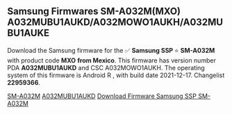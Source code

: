 <h2>Samsung Firmwares SM-A032M(MXO) A032MUBU1AUKD/A032MOWO1AUKH/A032MUBU1AUKE</h2>
Download the Samsung firmware for the ✅ <strong>Samsung SSP </strong> ⭐ <strong>SM-A032M</strong> with product code <strong>MXO</strong> <strong> from Mexico</strong>. This firmware has version number PDA <strong>A032MUBU1AUKD</strong> and CSC A032MOWO1AUKH. The operating system of this firmware is Android R , with build date 2021-12-17. Changelist <strong>22959366</strong>.


[SM-A032M](https://samfirm.shop/samsung/model/SM-A032M)
[A032MUBU1AUKD](https://samfirm.shop/samsung/pda/A032MUBU1AUKD)
[Download Firmware Samsung SSP SM-A032M](https://samfirm.shop/samsung/firmware/483189)
